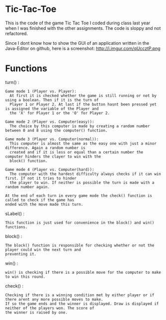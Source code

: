 Tic-Tac-Toe
===========

This is the code of the game Tic Tac Toe I coded during class last year when I was finished with the other assignments.
The code is sloppy and not refactored. 

Since I dont know how to show the GUI of an application written in the Java-Editor on github, here is a screenshot:
http://i.imgur.com/qUccztP.png


Functions
===========

turn() :

    Game mode 1 (Player vs. Player):
      At first it is checked whether the game is still running or not by using a boolean. Then if it is the turn of 
      Player 1 or Player 2. At last if the button hasnt been pressed yet is assigned the variable of the Player and 
      the 'X' for Player 1 or the 'O' for Player 2.
      
    Game mode 2 (Player vs. Computer(easy)): 
      The choice by this computer is made by creating a random number between 0 and 8 using the computer() function.
      
    Game mode 3 (Player vs. Computer(normal)):
      This computer is almost the same as the easy one with just a minor difference. Again a random number is 
      created and if it is less or equal than a certain number the computer hinders the clayer to win with the
      block() function.
      
    Game mode 4 (Player vs. Computer(hard)):
      The computer with the hardest difficulty always checks if it can win first. If not it tries to hinder 
      the player to win. If neither is possible the turn is made with a random number again.
      
    At the end of each turn in every game mode the check() function is called to check if the game has 
    ended with the move made this turn.
      
sLabel() :

    This function is just used for convenience in the block() and win() functions.
    
block() :

    The block() function is responsible for checking whether or not the player could win the next turn and
    preventing it.
    
win() :

    win() is checking if there is a possible move for the computer to make to win this round.
    
check() :

    Checking if there is a winning condition met by either player or if there arent any more possible moves to make. 
    If so the game ends and the winner is displayed. Draw is displayed if neither of the players won. The score of 
    the winner is raised by one.
    
    

      
